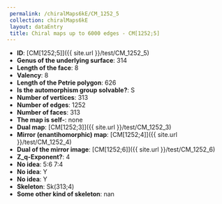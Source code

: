 ```yaml
--- 
 permalink: /chiralMaps6kE/CM_1252_5 
 collection: chiralMaps6kE
 layout: dataEntry
 title: Chiral maps up to 6000 edges - CM[1252;5]
---
```


- **ID**: [CM[1252;5]]({{ site.url }}/test/CM_1252_5)
- **Genus of the underlying surface**: 314
- **Length of the face**: 8
- **Valency**: 8
- **Length of the Petrie polygon**: 626
- **Is the automorphism group solvable?**: S
- **Number of vertices**: 313
- **Number of edges**: 1252
- **Number of faces**: 313
- **The map is self-**: none
- **Dual map**: [CM[1252;3]]({{ site.url }}/test/CM_1252_3)
- **Mirror (enantihomorphic) map**: [CM[1252;4]]({{ site.url }}/test/CM_1252_4)
- **Dual of the mirror image**: [CM[1252;6]]({{ site.url }}/test/CM_1252_6)
- **Z_q-Exponent?**: 4
- **No idea**:  5:6 7:4
- **No idea**: Y
- **No idea**: Y
- **Skeleton**: Sk(313;4)
- **Some other kind of skeleton**: nan
